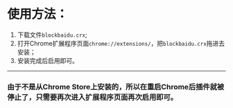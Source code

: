 # 使用方法：
1. 下载文件`blockbaidu.crx`;
2. 打开Chrome扩展程序页面`chrome://extensions/`，把`blockbaidu.crx`拖进去安装；
3. 安装完成后启用即可。
***
### 由于不是从Chrome Store上安装的，所以在重启Chrome后插件就被停止了，只需要再次进入扩展程序页面再次启用即可。
